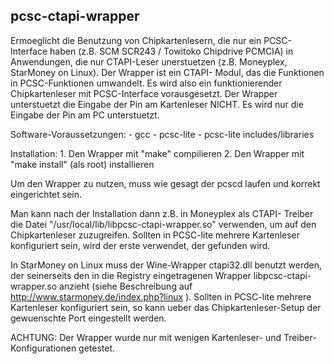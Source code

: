 pcsc-ctapi-wrapper
------------------

Ermoeglicht die Benutzung von Chipkartenlesern, die nur
ein PCSC-Interface haben (z.B. SCM SCR243 / Towitoko Chipdrive
PCMCIA) in Anwendungen, die nur CTAPI-Leser unerstuetzen
(z.B. Moneyplex, StarMoney on Linux). Der Wrapper ist ein CTAPI-
Modul, das die Funktionen in PCSC-Funktionen umwandelt. Es wird
also ein funktionierender Chipkartenleser mit PCSC-Interface
vorausgesetzt. Der Wrapper unterstuetzt die Eingabe der Pin am
Kartenleser NICHT. Es wird nur die Eingabe der Pin am PC
unterstuetzt.

Software-Voraussetzungen:
	- gcc
	- pcsc-lite
	- pcsc-lite includes/libraries

Installation:
	1. Den Wrapper mit "make" compilieren
	2. Den Wrapper mit "make install" (als root) installieren

Um den Wrapper zu nutzen, muss wie gesagt der pcscd laufen
und korrekt eingerichtet sein. 

Man kann nach der Installation dann z.B. in Moneyplex als CTAPI-
Treiber die Datei "/usr/local/lib/libpcsc-ctapi-wrapper.so"
verwenden, um auf den Chipkartenleser zuzugreifen. Sollten in 
PCSC-lite mehrere Kartenleser konfiguriert sein, wird der erste
verwendet, der gefunden wird.

In StarMoney on Linux muss der Wine-Wrapper ctapi32.dll benutzt
werden, der seinerseits den in die Registry eingetragenen Wrapper
libpcsc-ctapi-wrapper.so anzieht (siehe Beschreibung auf
http://www.starmoney.de/index.php?linux ). Sollten in PCSC-lite
mehrere Kartenleser konfiguriert sein, so kann ueber das
Chipkartenleser-Setup der gewuenschte Port eingestellt werden.

ACHTUNG: Der Wrapper wurde nur mit wenigen Kartenleser- und
Treiber-Konfigurationen getestet.

